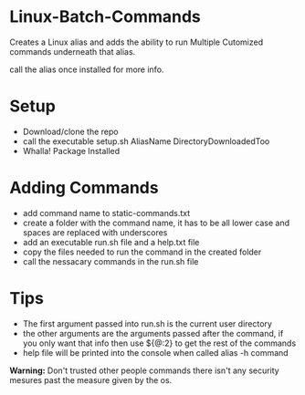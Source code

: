 # Linux-Batch-Commands
Creates a Linux alias and adds the ability to run Multiple Cutomized commands underneath that alias.

call the alias once installed for more info.

# Setup
- Download/clone the repo
- call the executable setup.sh AliasName DirectoryDownloadedToo
- Whalla! Package Installed

# Adding Commands
- add command name to static-commands.txt
- create a folder with the command name, it has to be all lower case and spaces are replaced with underscores
- add an executable run.sh file and a help.txt file
- copy the files needed to run the command in the created folder
- call the nessacary commands in the run.sh file

# Tips
- The first argument passed into run.sh is the current user directory
- the other arguments are the arguments passed after the command, if you only want that info then use ${@:2} to get the rest of the commands
- help file will be printed into the console when called alias -h command


<b>Warning:</b> Don't trusted other people commands there isn't any security mesures past the measure given by the os.  